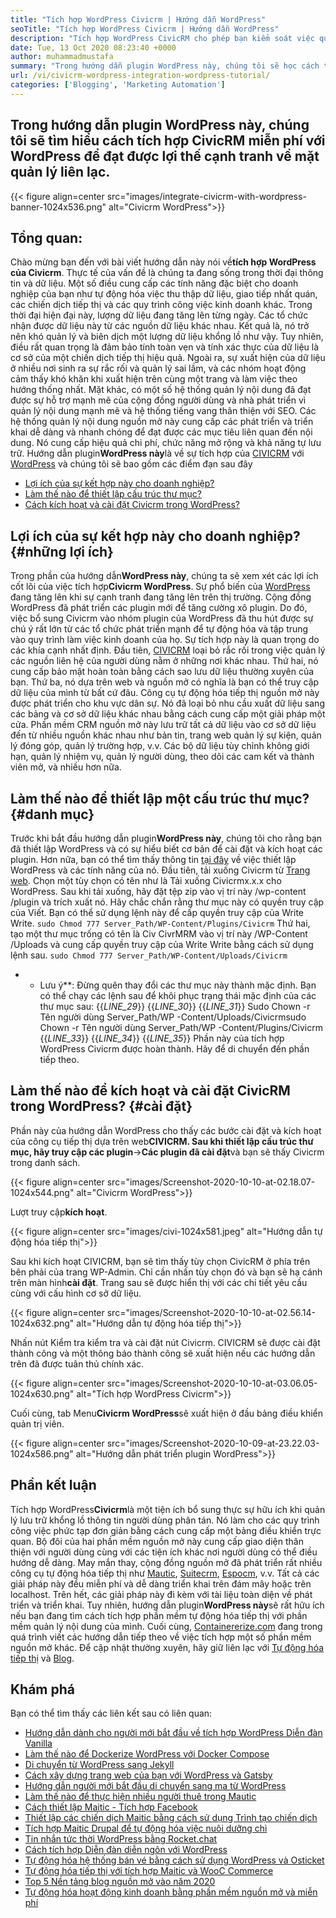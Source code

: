 ```yaml
---
title: "Tích hợp WordPress Civicrm | Hướng dẫn WordPress" 
seoTitle: "Tích hợp WordPress Civicrm | Hướng dẫn WordPress" 
description: "Tích hợp WordPress CivicRM cho phép bạn kiểm soát việc quản lý dữ liệu và quy trình công việc. Hướng dẫn tốt nhất về việc sử dụng hiệu quả của công dân nguồn mở với WordPress." 
date: Tue, 13 Oct 2020 08:23:40 +0000
author: muhammadmustafa
summary: "Trong hướng dẫn plugin WordPress này, chúng tôi sẽ học cách tích hợp CivicRM miễn phí với WordPress để đạt được lợi thế cạnh tranh về mặt quản lý liên lạc." 
url: /vi/civicrm-wordpress-integration-wordpress-tutorial/
categories: ['Blogging', 'Marketing Automation']
---
```


## Trong hướng dẫn plugin WordPress này, chúng tôi sẽ tìm hiểu cách tích hợp CivicRM miễn phí với WordPress để đạt được lợi thế cạnh tranh về mặt quản lý liên lạc.

{{< figure align=center src="images/integrate-civicrm-with-wordpress-banner-1024x536.png" alt="Civicrm WordPress">}}


## Tổng quan:
Chào mừng bạn đến với bài viết hướng dẫn này nói về**tích hợp WordPress của Civicrm**. Thực tế của vấn đề là chúng ta đang sống trong thời đại thông tin và dữ liệu. Một số điều cung cấp các tính năng đặc biệt cho doanh nghiệp của bạn như tự động hóa việc thu thập dữ liệu, giao tiếp nhất quán, các chiến dịch tiếp thị và các quy trình công việc kinh doanh khác. Trong thời đại hiện đại này, lượng dữ liệu đang tăng lên từng ngày. Các tổ chức nhận được dữ liệu này từ các nguồn dữ liệu khác nhau. Kết quả là, nó trở nên khó quản lý và biên dịch một lượng dữ liệu khổng lồ như vậy. Tuy nhiên, điều rất quan trọng là đảm bảo tính toàn vẹn và tính xác thực của dữ liệu là cơ sở của một chiến dịch tiếp thị hiệu quả. Ngoài ra, sự xuất hiện của dữ liệu ở nhiều nơi sinh ra sự rắc rối và quản lý sai lầm, và các nhóm hoạt động cảm thấy khó khăn khi xuất hiện trên cùng một trang và làm việc theo hướng thống nhất.
Mặt khác, có một số hệ thống quản lý nội dung đã đạt được sự hỗ trợ mạnh mẽ của cộng đồng người dùng và nhà phát triển vì quản lý nội dung mạnh mẽ và hệ thống tiếng vang thân thiện với SEO. Các hệ thống quản lý nội dung nguồn mở này cung cấp các phát triển và triển khai dễ dàng và nhanh chóng để đạt được các mục tiêu liên quan đến nội dung. Nó cung cấp hiệu quả chi phí, chức năng mở rộng và khả năng tự lưu trữ. Hướng dẫn plugin**WordPress này**là về sự tích hợp của [CIVICRM][2] với [WordPress][3] và chúng tôi sẽ bao gồm các điểm đạn sau đây
  * [Lợi ích của sự kết hợp này cho doanh nghiệp?][4]
  * [Làm thế nào để thiết lập cấu trúc thư mục?][5]
  * [Cách kích hoạt và cài đặt Civicrm trong WordPress?][6]

## Lợi ích của sự kết hợp này cho doanh nghiệp?   {#những lợi ích}
Trong phần của hướng dẫn**WordPress này**, chúng ta sẽ xem xét các lợi ích cốt lõi của việc tích hợp**Civicrm WordPress**. Sự phổ biến của [WordPress][3] đang tăng lên khi sự cạnh tranh đang tăng lên trên thị trường. Cộng đồng WordPress đã phát triển các plugin mới để tăng cường xô plugin. Do đó, việc bổ sung Civicrm vào nhóm plugin của WordPress đã thu hút được sự chú ý rất lớn từ các tổ chức phát triển mạnh để tự động hóa và tập trung vào quy trình làm việc kinh doanh của họ.
Sự tích hợp này là quan trọng do các khía cạnh nhất định. Đầu tiên, [CIVICRM][2] loại bỏ rắc rối trong việc quản lý các nguồn liên hệ của người dùng nằm ở những nơi khác nhau. Thứ hai, nó cung cấp bảo mật hoàn toàn bằng cách sao lưu dữ liệu thường xuyên của bạn. Thứ ba, nó dựa trên web và nguồn mở có nghĩa là bạn có thể truy cập dữ liệu của mình từ bất cứ đâu. Công cụ tự động hóa tiếp thị nguồn mở này được phát triển cho khu vực dân sự. Nó đã loại bỏ nhu cầu xuất dữ liệu sang các bảng và cơ sở dữ liệu khác nhau bằng cách cung cấp một giải pháp một cửa. Phần mềm CRM nguồn mở này lưu trữ tất cả dữ liệu vào cơ sở dữ liệu đến từ nhiều nguồn khác nhau như bản tin, trang web quản lý sự kiện, quản lý đóng góp, quản lý trường hợp, v.v. Các bộ dữ liệu tùy chỉnh không giới hạn, quản lý nhiệm vụ, quản lý người dùng, theo dõi các cam kết và thành viên mở, và nhiều hơn nữa.

## Làm thế nào để thiết lập một cấu trúc thư mục?   {#danh mục}
Trước khi bắt đầu hướng dẫn plugin**WordPress này**, chúng tôi cho rằng bạn đã thiết lập WordPress và có sự hiểu biết cơ bản để cài đặt và kích hoạt các plugin. Hơn nữa, bạn có thể tìm thấy thông tin [tại đây][7] về việc thiết lập WordPress và các tính năng của nó.
Đầu tiên, tải xuống Civicrm từ [Trang web][8]. Chọn một tùy chọn có tên như là Tải xuống Civicrmx.x.x cho WordPress.
Sau khi tải xuống, hãy đặt tệp zip vào vị trí này /wp-content /plugin và trích xuất nó. Hãy chắc chắn rằng thư mục này có quyền truy cập của Viết.
Bạn có thể sử dụng lệnh này để cấp quyền truy cập của Write Write. `sudo Chmod 777 Server_Path/WP-Content/Plugins/Civicrm`
Thứ hai, tạo một thư mục trống có tên là Civ CivrMRM vào vị trí này /WP-Content /Uploads và cung cấp quyền truy cập của Write Write bằng cách sử dụng lệnh sau.
`sudo Chmod 777 Server_Path/WP-Content/Uploads/Civicrm`
* * Lưu ý**: Đừng quên thay đổi các thư mục này thành mặc định. Bạn có thể chạy các lệnh sau để khôi phục trạng thái mặc định của các thư mục sau:
{{_LINE_29_}}
{{_LINE_30_}}
{{_LINE_31_}}
      Sudo Chown -r Tên người dùng Server_Path/WP -Content/Uploads/Civicrmsudo Chown -r Tên người dùng Server_Path/WP -Content/Plugins/Civicrm
{{_LINE_33_}}
{{_LINE_34_}}
{{_LINE_35_}}
Phần này của tích hợp WordPress Civicrm được hoàn thành. Hãy để di chuyển đến phần tiếp theo.

## Làm thế nào để kích hoạt và cài đặt CivicRM trong WordPress?   {#cài đặt}
Phần này của hướng dẫn WordPress cho thấy các bước cài đặt và kích hoạt của công cụ tiếp thị dựa trên web****CIVICRM. Sau khi thiết lập cấu trúc thư mục, hãy truy cập các plugin****->**Các plugin đã cài đặt**và bạn sẽ thấy Civicrm trong danh sách.

{{< figure align=center src="images/Screenshot-2020-10-10-at-02.18.07-1024x544.png" alt="Civicrm WordPress">}}

Lượt truy cập**kích hoạt**.

{{< figure align=center src="images/civi-1024x581.jpeg" alt="Hướng dẫn tự động hóa tiếp thị">}}

Sau khi kích hoạt CIVICRM, bạn sẽ tìm thấy tùy chọn CivicRM ở phía trên bên phải của trang WP-Admin. Chỉ cần nhấn tùy chọn đó và bạn sẽ hạ cánh trên màn hình**cài đặt**.
Trang sau sẽ được hiển thị với các chi tiết yêu cầu cùng với cấu hình cơ sở dữ liệu.

{{< figure align=center src="images/Screenshot-2020-10-10-at-02.56.14-1024x632.png" alt="Hướng dẫn tự động hóa tiếp thị">}}

Nhấn nút Kiểm tra kiểm tra và cài đặt nút Civicrm. CIVICRM sẽ được cài đặt thành công và một thông báo thành công sẽ xuất hiện nếu các hướng dẫn trên đã được tuân thủ chính xác.

{{< figure align=center src="images/Screenshot-2020-10-10-at-03.06.05-1024x630.png" alt="Tích hợp WordPress Civicrm">}}

Cuối cùng, tab Menu**Civicrm WordPress**sẽ xuất hiện ở đầu bảng điều khiển quản trị viên.

{{< figure align=center src="images/Screenshot-2020-10-09-at-23.22.03-1024x586.png" alt="Hướng dẫn phát triển plugin WordPress">}}


## Phần kết luận
Tích hợp WordPress**Civicrm**là một tiện ích bổ sung thực sự hữu ích khi quản lý lưu trữ khổng lồ thông tin người dùng phân tán. Nó làm cho các quy trình công việc phức tạp đơn giản bằng cách cung cấp một bảng điều khiển trực quan. Bộ đôi của hai phần mềm nguồn mở này cung cấp giao diện thân thiện với người dùng cùng với các tiện ích khác nơi người dùng có thể điều hướng dễ dàng. May mắn thay, cộng đồng nguồn mở đã phát triển rất nhiều công cụ tự động hóa tiếp thị như [Mautic][9], [Suitecrm][10], [Espocm][11], v.v. Tất cả các giải pháp này đều miễn phí và dễ dàng triển khai trên đám mây hoặc trên localhost. Trên hết, các giải pháp này đi kèm với tài liệu toàn diện về phát triển và triển khai. Tuy nhiên, hướng dẫn plugin**WordPress này**sẽ rất hữu ích nếu bạn đang tìm cách tích hợp phần mềm tự động hóa tiếp thị với phần mềm quản lý nội dung của mình.
Cuối cùng, [Containererize.com][12] đang trong quá trình viết các hướng dẫn tiếp theo về việc tích hợp một số phần mềm nguồn mở khác. Để cập nhật thường xuyên, hãy giữ liên lạc với [Tự động hóa tiếp thị][1] và [Blog][13].

## Khám phá
Bạn có thể tìm thấy các liên kết sau có liên quan:
  * [Hướng dẫn dành cho người mới bắt đầu về tích hợp WordPress Diễn đàn Vanilla][14]
  * [Làm thế nào để Dockerize WordPress với Docker Compose][15]
  * [Di chuyển từ WordPress sang Jekyll][16]
  * [Cách xây dựng trang web của bạn với WordPress và Gatsby][17]
  * [Hướng dẫn người mới bắt đầu di chuyển sang ma từ WordPress][18]
  * [Làm thế nào để thực hiện nhiều người thuê trong Mautic][19]
  * [Cách thiết lập Maitic - Tích hợp Facebook][20]
  * [Thiết lập các chiến dịch Maitic bằng cách sử dụng Trình tạo chiến dịch][21]
  * [Tích hợp Maitic Drupal để tự động hóa việc nuôi dưỡng chì][22]
  * [Tin nhắn tức thời WordPress bằng Rocket.chat][23]
  * [Cách tích hợp Diễn đàn diễn ngôn với WordPress][24]
  * [Tự động hóa hệ thống bán vé bằng cách sử dụng WordPress và Osticket][25]
  * [Tự động hóa tiếp thị với tích hợp Maitic và WooC Commerce][26]
  * [Top 5 Nền tảng blog nguồn mở vào năm 2020][27]
  * [Tự động hóa hoạt động kinh doanh bằng phần mềm nguồn mở và miễn phí][28]

  
[1]: https://products.containerize.com/marketing-automation
[2]: https://products.containerize.com/marketing-automation/civicrm
[3]: https://products.containerize.com/blogging/wordpress
[4]: #benefits
[5]: #directory
[6]: #install
[7]: https://products.containerize.com/blogging/wordpress/
[8]: https://civicrm.org/download
[9]: https://products.containerize.com/marketing-automation/mautic/
[10]: https://products.containerize.com/marketing-automation/suitecrm/
[11]: https://products.containerize.com/marketing-automation/espocrm/
[12]: https://href.li/?https://www.containerize.com/
[13]: https://products.containerize.com/blogging
[14]: https://blog.containerize.com/blogging/how-to-a-install-plugin-in-wordpress-vanilla-forum/
[15]: https://blog.containerize.com/blogging/how-to-dockerize-wordpress-docker-wordpress/
[16]: https://blog.containerize.com/blogging/quick-guide-on-how-to-migrate-from-wordpress-to-jekyll/
[17]: https://blog.containerize.com/blogging/how-does-gatsby-integrate-with-wordpress-gatsby-wordpress/
[18]:https://blog.containerize.com/blogging/a-guide-to-migrate-from-wordpress-to-ghost-ghost-wordpress/
[19]: https://blog.containerize.com/marketing-automation/how-to-implement-multi-tenancy-in-mautic/
[20]: https://blog.containerize.com/marketing-automation/how-to-setup-mautic-facebook-integration/
[21]: https://blog.containerize.com/marketing-automation/how-to-setup-marketing-campaigns-using-mautic-campaign-builder/
[22]: https://blog.containerize.com/content-management/drupal-tutorial-automate-lead-growth-with-drupal-mautic/
[23]: https://blog.containerize.com/blogging/instantly-communicate-with-customers-using-wordpress-and-rocket-chat/
[24]: https://blog.containerize.com/blogging/how-to-integrate-discourse-forum-with-wordpress/
[25]: https://blog.containerize.com/blogging/automate-ticketing-system-using-wordpress-and-osticket/
[26]: https://blog.containerize.com/blogging/marketing-automation-using-mautic-and-wordpress-woocommerce/
[27]: https://blog.containerize.com/2020/10/07/top-5-open-source-blogging-platform-in-2020/
[28]: https://blog.containerize.com/blogging/automate-business-operations-using-open-source-software/
